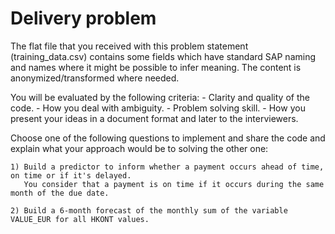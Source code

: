 # Delivery problem

The flat file that you received with this problem statement (training_data.csv) contains some fields which have standard SAP naming and names where it might be possible to infer meaning.
The content is anonymized/transformed where needed.

You will be evaluated by the following criteria:
    - Clarity and quality of the code.
    - How you deal with ambiguity.
    - Problem solving skill.
    - How you present your ideas in a document format and later to the interviewers.

Choose one of the following questions to implement and share the code and explain what your approach would be to solving the other one:


    1) Build a predictor to inform whether a payment occurs ahead of time, on time or if it's delayed.
       You consider that a payment is on time if it occurs during the same month of the due date.

    2) Build a 6-month forecast of the monthly sum of the variable VALUE_EUR for all HKONT values.
